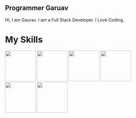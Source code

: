 ## Programmer Garuav
Hi, I am Gaurav.
I am a Full Stack Developer.
I Love Coding.
# My Skills
<img src="https://programmergaurav.me/img/html-5.svg" height="100"/>
<img src="https://programmergaurav.me/img/css3.svg" width="100"/>
<img src="https://programmergaurav.me/img/bootstrap.svg" height="100"/>
<img src="https://programmergaurav.me/img/js.svg" height="100"/>
<img src="https://programmergaurav.me/img/jquery.svg" height="100"/>
<img src="https://programmergaurav.me/img/django.svg" height="100"/>